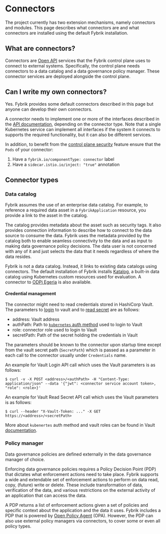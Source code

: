 # Connectors

The project currently has two extension mechanisms, namely connectors and modules.
This page describes what connectors are and what connectors are installed using the default Fybrik installation.

## What are connectors?

Connectors are [Open API](https://www.openapis.org/) services that the Fybrik control plane uses to connect to external systems. Specifically, the control plane needs connectors to a data catalog and a data governance policy manager. These connector services are deployed alongside the control plane.

## Can I write my own connectors?

Yes. Fybrik provides some default connectors described in this page but anyone can develop their own connectors.

A connector needs to implement one or more of the interfaces described in the [API documentation](../reference/connectors-datacatalog/README.md), depending on the connector type. Note that a single Kubernetes service can implement all interfaces if the system it connects to supports the required functionality, but it can also be different services.

In addition, to benefit from the [control plane security](../tasks/control-plane-security.md) feature ensure that the `Pods` 
of your connector:

1. Have a `fybrik.io/componentType: connector` label 
1. Have a `sidecar.istio.io/inject: "true"` annotation


## Connector types

### Data catalog

Fybrik assumes the use of an enterprise data catalog. For example, to reference a required data asset in a `FybrikApplication` resource, you provide a link to the asset in the catalog.

The catalog provides metadata about the asset such as security tags. It also provides connection information to describe how to connect to the data source to consume the data. Fybrik uses the metadata provided by the catalog both to enable seamless connectivity to the data and as input to making data governance policy decisions. The data user is not concerned with any of it and just selects the data that it needs regardless of where the data resides.

Fybrik is not a data catalog. Instead, it links to existing data catalogs using connectors.
The default installation of Fybrik installs [Katalog](../reference/katalog.md), a built-in data catalog using Kubernetes custom resources used for evaluation. A connector to [ODPi Egeria](https://www.odpi.org/projects/egeria) is also available.

#### Credential management

The connector might need to read credentials stored in HashiCorp Vault. The parameters to [login](https://www.vaultproject.io/api-docs/auth/kubernetes#login) to vault and to [read secret](https://www.vaultproject.io/api/secret/kv/kv-v1#read-secret) are as follows:

* address: Vault address
* authPath: Path to [`kubernetes` auth method](https://www.vaultproject.io/docs/auth/kubernetes) used to login to Vault
* role: connector role used to login to Vault
* secretPath: Path of the secret holding the credentials in Vault

The parameters should be known to the connector upon startup time except from the vault secret path (`SecretPath`) which is passed as a parameter in each call to the connector usually under `Credentials` name.

An example for Vault Login API call which uses the Vault parameters is as follows:

```
$ curl -v -X POST <address>/<authPath> -H "Content-Type: application/json" --data '{"jwt": <connector service account token>, "role": <role>}'
```

An example for Vault Read Secret API call which uses the Vault parameters is as follows:

```
$ curl --header "X-Vault-Token: ..." -X GET https://<address>/<secretPath>
```

More about `kubenertes` auth method and vault roles can be found in Vault [documentation](https://www.vaultproject.io/docs/auth/kubernetes).

### Policy manager

Data governance policies are defined externally in the data governance manager of choice. 

Enforcing data governance policies requires a Policy Decision Point (PDP) that dictates what enforcement actions need to take place.
Fybrik supports a wide and extendable set of enforcement actions to perform on data read, copy, (future) write or delete. These include transformation of data, verification of the data, and various restrictions on the external activity of an application that can access the data.

A PDP returns a list of enforcement actions given a set of policies and specific context about the application and the data it uses. 
Fybrik includes a PDP that is powered by [Open Policy Agent](https://www.openpolicyagent.org/) (OPA). However, the PDP can also use external policy managers via connectors, to cover some or even all policy types. 


